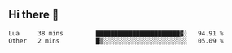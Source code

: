 ## Hi there 👋
<!--START_SECTION:waka-->

```txt
Lua     38 mins         ███████████████████████▓░   94.91 %
Other   2 mins          █▒░░░░░░░░░░░░░░░░░░░░░░░   05.09 %
```

<!--END_SECTION:waka-->
